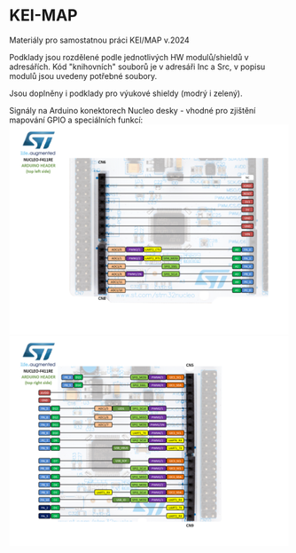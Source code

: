 # KEI-MAP
Materiály pro samostatnou práci KEI/MAP v.2024

Podklady jsou rozdělené podle jednotlivých HW modulů/shieldů v adresářích.
Kód "knihovních" souborů je v adresáři Inc a Src, v popisu modulů jsou uvedeny potřebné soubory.

Jsou doplněny i podklady pro výukové shieldy (modrý i zelený).

Signály na Arduino konektorech Nucleo desky - vhodné pro zjištění mapování GPIO a speciálních funkcí:
![Left](./nucleo_f411re_2017_11_14_ard_left.png)
![Right](./nucleo_f411re_2017_11_14_ard_right.png)
